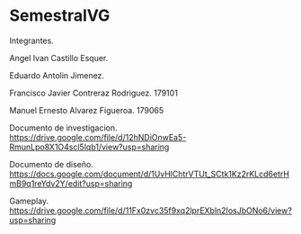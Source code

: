 # SemestralVG

Integrantes.

Angel Ivan Castillo Esquer.

Eduardo Antolin Jimenez.

Francisco Javier Contreraz Rodriguez. 179101

Manuel Ernesto Alvarez Figueroa. 179065

Documento de investigacion.
https://drive.google.com/file/d/12hNDiOnwEa5-RmunLpo8X1O4scl5lqb1/view?usp=sharing

Documento de diseño.
https://docs.google.com/document/d/1UvHlChtrVTUt_SCtk1Kz2rKLcd6etrHmB9q1reYdv2Y/edit?usp=sharing

Gameplay.
https://drive.google.com/file/d/11Fx0zvc35f9xq2lprEXbln2IosJbONo6/view?usp=sharing


